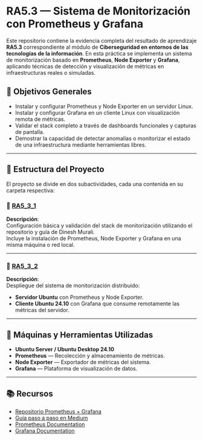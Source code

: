 # RA5.3 — Sistema de Monitorización con Prometheus y Grafana

Este repositorio contiene la evidencia completa del resultado de aprendizaje **RA5.3** correspondiente al módulo de **Ciberseguridad en entornos de las tecnologías de la información**. En esta práctica se implementa un sistema de monitorización basado en **Prometheus**, **Node Exporter** y **Grafana**, aplicando técnicas de detección y visualización de métricas en infraestructuras reales o simuladas.

## 🎯 Objetivos Generales

- Instalar y configurar Prometheus y Node Exporter en un servidor Linux.
- Instalar y configurar Grafana en un cliente Linux con visualización remota de métricas.
- Validar el stack completo a través de dashboards funcionales y capturas de pantalla.
- Demostrar la capacidad de detectar anomalías o monitorizar el estado de una infraestructura mediante herramientas libres.

---

## 📂 Estructura del Proyecto

El proyecto se divide en dos subactividades, cada una contenida en su carpeta respectiva:

### 🔸 [RA5_3_1](./RA5_3_1)

**Descripción**:  
Configuración básica y validación del stack de monitorización utilizando el repositorio y guía de Dinesh Murali.  
Incluye la instalación de Prometheus, Node Exporter y Grafana en una misma máquina o red local.

---

### 🔸 [RA5_3_2](./RA5_3_2)

**Descripción**:  
Despliegue del sistema de monitorización distribuido:
- **Servidor Ubuntu** con Prometheus y Node Exporter.
- **Cliente Ubuntu 24.10** con Grafana que consume remotamente las métricas del servidor.

---

## 🧩 Máquinas y Herramientas Utilizadas

- **Ubuntu Server / Ubuntu Desktop 24.10**
- **Prometheus** — Recolección y almacenamiento de métricas.
- **Node Exporter** — Exportador de métricas del sistema.
- **Grafana** — Plataforma de visualización de datos.

---

## 📚 Recursos

- [Repositorio Prometheus + Grafana](https://github.com/dinesh24murali/example_repo/tree/main/prometheus_grafana_example)
- [Guía paso a paso en Medium](https://medium.com/@dineshmurali/introduction-to-monitoring-with-prometheus-grafana-ea338d93b2d9)
- [Prometheus Documentation](https://prometheus.io/)
- [Grafana Documentation](https://grafana.com/docs/)
